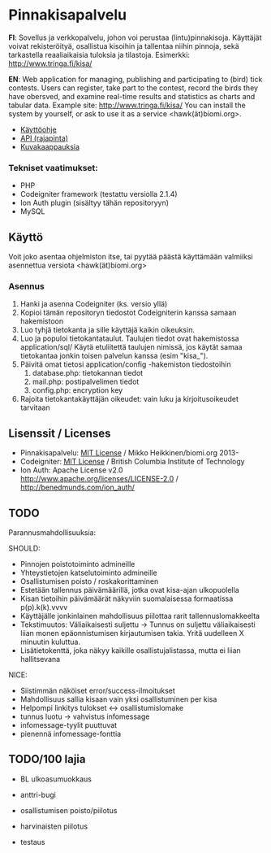 
Pinnakisapalvelu
================

**FI**: Sovellus ja verkkopalvelu, johon voi perustaa (lintu)pinnakisoja. Käyttäjät voivat rekisteröityä, osallistua kisoihin ja tallentaa niihin pinnoja, sekä tarkastella reaaliaikaisia tuloksia ja tilastoja. Esimerkki: http://www.tringa.fi/kisa/ 

**EN**: Web application for managing, publishing and participating to (bird) tick contests. Users can register, take part to the contest, record the birds they have obersved, and examine real-time results and statistics as charts and tabular data. Example site: http://www.tringa.fi/kisa/ You can install the system by yourself, or ask to use it as a service <hawk(ät)biomi.org>.

* [Käyttöohje](MANUAL.md)
* [API (rajapinta)](API.md)
* [Kuvakaappauksia](docs/screencaptures.md)

### Tekniset vaatimukset:

* PHP
* Codeigniter framework (testattu versiolla 2.1.4)
* Ion Auth plugin (sisältyy tähän repositoryyn)
* MySQL

Käyttö
------

Voit joko asentaa ohjelmiston itse, tai pyytää päästä käyttämään valmiiksi asennettua versiota <hawk(ät)biomi.org>

### Asennus
1. Hanki ja asenna Codeigniter (ks. versio yllä)
2. Kopioi tämän repositoryn tiedostot Codeigniterin kanssa samaan hakemistoon
3. Luo tyhjä tietokanta ja sille käyttäjä kaikin oikeuksin.
4. Luo ja populoi tietokantataulut. Taulujen tiedot ovat hakemistossa application/sql/ Käytä etuliitettä taulujen nimissä, jos käytät samaa tietokantaa jonkin toisen palvelun kanssa (esim "kisa_").
5. Päivitä omat tietosi application/config -hakemiston tiedostoihin
	1. database.php: tietokannan tiedot
	2. mail.php: postipalvelimen tiedot
	3. config.php: encryption key
6. Rajoita tietokantakäyttäjän oikeudet: vain luku ja kirjoitusoikeudet tarvitaan


Lisenssit / Licenses
--------------------
* Pinnakisapalvelu: [MIT License](LICENSE.md) / Mikko Heikkinen/biomi.org 2013-
* Codeigniter: [MIT License](CODEIGNITER_LICENSE.txt) / British Columbia Institute of Technology 
* Ion Auth: Apache License v2.0 http://www.apache.org/licenses/LICENSE-2.0 / http://benedmunds.com/ion_auth/


TODO
----

Parannusmahdollisuuksia:

SHOULD:
* Pinnojen poistotoiminto admineille
* Yhteystietojen katselutoiminto admineille
* Osallistumisen poisto / roskakorittaminen
* Estetään tallennus päivämäärillä, jotka ovat kisa-ajan ulkopuolella
* Kisan tietoihin päivämäärät näkyviin suomalaisessa formaatissa p(p).k(k).vvvv
* Käyttäjälle jonkinlainen mahdollisuus piilottaa rarit tallennuslomakkeelta
* Tekstimuutos: Väliaikaisesti suljettu -> Tunnus on suljettu väliaikaisesti liian monen epäonnistumisen kirjautumisen takia. Yritä uudelleen X minuutin kuluttua.
* Lisätietokenttä, joka näkyy kaikille osallistujalistassa, mutta ei liian hallitsevana

NICE:
* Siistimmän näköiset error/success-ilmoitukset
* Mahdollisuus sallia kisaan vain yksi osallistuminen per kisa
* Helpompi linkitys tulokset <-> osallistumislomake
* tunnus luotu -> vahvistus infomessage
* infomessage-tyylit puuttuvat
* pienennä infomessage-fonttia

TODO/100 lajia
----

- BL ulkoasumuokkaus 
- anttri-bugi

- osallistumisen poisto/piilotus
- harvinaisten piilotus
- testaus





